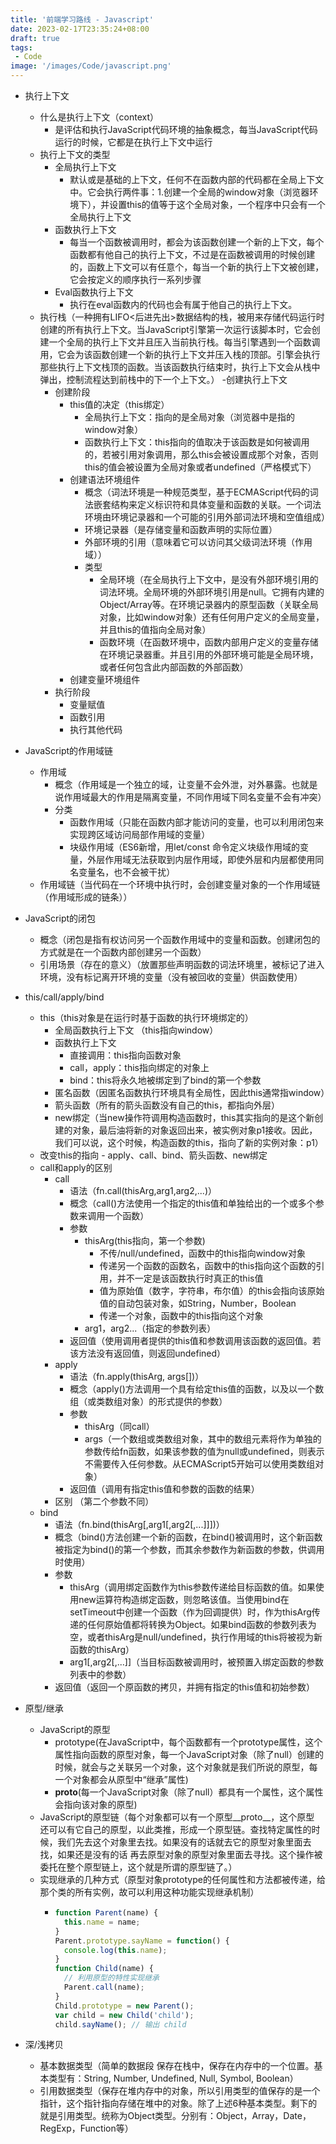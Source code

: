```yaml
---
title: '前端学习路线 - Javascript'
date: 2023-02-17T23:35:24+08:00
draft: true
tags:
 - Code
image: '/images/Code/javascript.png'
---
```

<!--more-->
- 执行上下文
  - 什么是执行上下文（context）
    - 是评估和执行JavaScript代码环境的抽象概念，每当JavaScript代码运行的时候，它都是在执行上下文中运行
  - 执行上下文的类型
    - 全局执行上下文
      - 默认或是基础的上下文，任何不在函数内部的代码都在全局上下文中。它会执行两件事：1.创建一个全局的window对象（浏览器环境下），并设置this的值等于这个全局对象，一个程序中只会有一个全局执行上下文
    - 函数执行上下文
      - 每当一个函数被调用时，都会为该函数创建一个新的上下文，每个函数都有他自己的执行上下文，不过是在函数被调用的时候创建的，函数上下文可以有任意个，每当一个新的执行上下文被创建，它会按定义的顺序执行一系列步骤
    - Eval函数执行上下文
      - 执行在eval函数内的代码也会有属于他自己的执行上下文。
  - 执行栈（一种拥有LIFO<后进先出>数据结构的栈，被用来存储代码运行时创建的所有执行上下文。当JavaScript引擎第一次运行该脚本时，它会创建一个全局的执行上下文并且压入当前执行栈。每当引擎遇到一个函数调用，它会为该函数创建一个新的执行上下文并压入栈的顶部。引擎会执行那些执行上下文栈顶的函数。当该函数执行结束时，执行上下文会从栈中弹出，控制流程达到前栈中的下一个上下文。）
  -创建执行上下文
    - 创建阶段
      - this值的决定（this绑定）
        - 全局执行上下文：指向的是全局对象（浏览器中是指的window对象）
        - 函数执行上下文：this指向的值取决于该函数是如何被调用的，若被引用对象调用，那么this会被设置成那个对象，否则this的值会被设置为全局对象或者undefined（严格模式下）
      - 创建语法环境组件
        - 概念（词法环境是一种规范类型，基于ECMAScript代码的词法嵌套结构来定义标识符和具体变量和函数的关联。一个词法环境由环境记录器和一个可能的引用外部词法环境和空值组成）
        - 环境记录器（是存储变量和函数声明的实际位置）
        - 外部环境的引用（意味着它可以访问其父级词法环境（作用域））
        - 类型
          - 全局环境（在全局执行上下文中，是没有外部环境引用的词法环境。全局环境的外部环境引用是null。它拥有内建的Object/Array等。在环境记录器内的原型函数（关联全局对象，比如window对象）还有任何用户定义的全局变量，并且this的值指向全局对象）
          - 函数环境（在函数环境中，函数内部用户定义的变量存储在环境记录器重。并且引用的外部环境可能是全局环境，或者任何包含此内部函数的外部函数）
      - 创建变量环境组件
    - 执行阶段
      - 变量赋值
      - 函数引用
      - 执行其他代码

- JavaScript的作用域链
  - 作用域
    - 概念（作用域是一个独立的域，让变量不会外泄，对外暴露。也就是说作用域最大的作用是隔离变量，不同作用域下同名变量不会有冲突）
    - 分类
      - 函数作用域（只能在函数内部才能访问的变量，也可以利用闭包来实现跨区域访问局部作用域的变量）
      - 块级作用域（ES6新增，用let/const 命令定义块级作用域的变量，外层作用域无法获取到内层作用域，即使外层和内层都使用同名变量名，也不会被干扰）
  - 作用域链（当代码在一个环境中执行时，会创建变量对象的一个作用域链（作用域形成的链条））
- JavaScript的闭包
  - 概念（闭包是指有权访问另一个函数作用域中的变量和函数。创建闭包的方式就是在一个函数内部创建另一个函数）
  - 引用场景（存在的意义）（放置那些声明函数的词法环境里，被标记了进入环境，没有标记离开环境的变量（没有被回收的变量）供函数使用）
- this/call/apply/bind
  - this（this对象是在运行时基于函数的执行环境绑定的）
    - 全局函数执行上下文 （this指向window）
    - 函数执行上下文
      - 直接调用：this指向函数对象
      - call，apply：this指向绑定的对象上
      - bind：this将永久地被绑定到了bind的第一个参数
    - 匿名函数（因匿名函数执行环境具有全局性，因此this通常指window）
    - 箭头函数（所有的箭头函数没有自己的this，都指向外层）
    - new绑定（当new操作符调用构造函数时，this其实指向的是这个新创建的对象，最后油将新的对象返回出来，被实例对象p1接收。因此，我们可以说，这个时候，构造函数的this，指向了新的实例对象：p1）
  - 改变this的指向 - apply、call、bind、箭头函数、new绑定
  - call和apply的区别
    - call
      - 语法（fn.call(thisArg,arg1,arg2,...)）
      - 概念（call()方法使用一个指定的this值和单独给出的一个或多个参数来调用一个函数）
      - 参数
        - thisArg(this指向，第一个参数)
          - 不传/null/undefined，函数中的this指向window对象
          - 传递另一个函数的函数名，函数中的this指向这个函数的引用，并不一定是该函数执行时真正的this值
          - 值为原始值（数字，字符串，布尔值）的this会指向该原始值的自动包装对象，如String，Number，Boolean
          - 传递一个对象，函数中的this指向这个对象
        - arg1，arg2...（指定的参数列表）
      - 返回值（使用调用者提供的this值和参数调用该函数的返回值。若该方法没有返回值，则返回undefined）
    - apply
      - 语法（fn.apply(thisArg, args[])）
      - 概念（apply()方法调用一个具有给定this值的函数，以及以一个数组（或类数组对象）的形式提供的参数）
      - 参数
        - thisArg（同call）
        - args（一个数组或类数组对象，其中的数组元素将作为单独的参数传给fn函数，如果该参数的值为null或undefined，则表示不需要传入任何参数。从ECMAScript5开始可以使用类数组对象）
      - 返回值（调用有指定this值和参数的函数的结果）
    - 区别 （第二个参数不同）
  - bind
    - 语法（fn.bind(thisArg[,arg1[,arg2[,...]]])）
    - 概念（bind()方法创建一个新的函数，在bind()被调用时，这个新函数被指定为bind()的第一个参数，而其余参数作为新函数的参数，供调用时使用）
    - 参数
      - thisArg（调用绑定函数作为this参数传递给目标函数的值。如果使用new运算符构造绑定函数，则忽略该值。当使用bind在setTimeout中创建一个函数（作为回调提供）时，作为thisArg传递的任何原始值都将转换为Object。如果bind函数的参数列表为空，或者thisArg是null/undefined，执行作用域的this将被视为新函数的thisArg）
      - arg1[,arg2[,...]]（当目标函数被调用时，被预置入绑定函数的参数列表中的参数）
    - 返回值（返回一个原函数的拷贝，并拥有指定的this值和初始参数）
- 原型/继承
  - JavaScript的原型
    - prototype(在JavaScript中，每个函数都有一个prototype属性，这个属性指向函数的原型对象，每一个JavaScript对象（除了null）创建的时候，就会与之关联另一个对象，这个对象就是我们所说的原型，每一个对象都会从原型中“继承”属性)
    - __proto__(每一个JavaScript对象（除了null）都具有一个属性，这个属性会指向该对象的原型)
  - JavaScript的原型链（每个对象都可以有一个原型__proto__，这个原型 还可以有它自己的原型，以此类推，形成一个原型链。查找特定属性的时候，我们先去这个对象里去找。如果没有的话就去它的原型对象里面去找，如果还是没有的话 再去原型对象的原型对象里面去寻找。这个操作被委托在整个原型链上，这个就是所谓的原型链了。）
  - 实现继承的几种方式（原型对象prototype的任何属性和方法都被传递，给那个类的所有实例，故可以利用这种功能实现继承机制）
    - ```javascript
      function Parent(name) {
        this.name = name;
      }
      Parent.prototype.sayName = function() {
        console.log(this.name);
      }
      function Child(name) {
        // 利用原型的特性实现继承
        Parent.call(name);
      }
      Child.prototype = new Parent();
      var child = new Child('child');
      child.sayName(); // 输出 child
      ```

- 深/浅拷贝
  - 基本数据类型（简单的数据段 保存在栈中，保存在内存中的一个位置。基本类型有：String, Number, Undefined, Null, Symbol, Boolean）
  - 引用数据类型（保存在堆内存中的对象，所以引用类型的值保存的是一个指针，这个指针指向存储在堆中的对象。除了上述6种基本类型。剩下的就是引用类型。统称为Object类型。分别有：Object，Array，Date，RegExp，Function等）